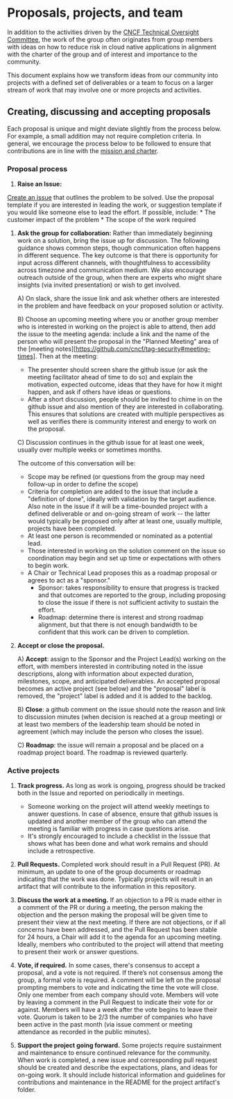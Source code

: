 # Proposals, projects, and team

In addition to the activities driven by the
[CNCF Technical Oversight Committee][TOC], the work of the group often
originates from group members with ideas on how to reduce risk in cloud native
applications in alignment with the charter of the group and of interest and
importance to the community.

This document explains how we transform ideas from our community into
projects with a defined set of deliverables
or a team to focus on a larger stream of work that may involve one or more
projects and activities.

## Creating, discussing and accepting proposals

Each proposal is unique and might deviate slightly from the process below. For
example, a small addition may not require completion criteria. In general, we
encourage the process below to be followed to ensure that contributions are in
line with the [mission and charter](charter.md).

### Proposal process

1. **Raise an Issue:**

[Create an issue](https://github.com/cncf/tag-security/issues/new)
that outlines the problem to be solved. Use the proposal template if you
are interested in leading the work, or suggestion template if you would like
someone else to lead the effort. If possible, include:
    * The customer impact of the problem
    * The scope of the work required

1. **Ask the group for collaboration:** Rather than immediately beginning work
on a solution, bring the issue up for discussion. The following guidance shows
common steps, though communication often happens in different sequence. The
key outcome is that there is opportunity for input across different channels,
with thoughtfulness to accessibility across timezone and communication medium.
We also encourage outreach outside of the group, when there are experts who
might share insights (via invited presentation) or wish to get involved.

   A) On slack, share the issue link and ask whether others are interested in
   the problem and have feedback on your proposed solution or activity.

   B) Choose an upcoming meeting where you or another group member who is
   interested in working on the project is able to attend, then add the issue
   to the meeting agenda: include a link and the name of the person who will
   present the proposal in the "Planned Meeting" area of the
   [meeting notes][https://github.com/cncf/tag-security#meeting-times].
   Then at the meeting:
   * The presenter should screen share the github issue (or ask the meeting
   facilitator ahead of time to do so) and explain the motivation, expected
   outcome, ideas that they have for how it might happen,
   and ask if others have ideas or questions.
   * After a short discussion, people should be invited to chime in on the
   github issue and also mention of they
   are interested in collaborating. This ensures that solutions are created
   with multiple perspectives as well as verifies there is community interest
   and energy to work on the proposal.

   C) Discussion continues in the github issue for at least one week, usually
   over multiple weeks or sometimes months.

   The outcome of this conversation will be:
    * Scope may be refined (or questions from the group may need follow-up
    in order to define the scope)
    * Criteria for completion are added to the issue that include a "definition
    of done", ideally with validation by the target audience. Also note in the
    issue if it will be a time-bounded project with a defined deliverable or
    and on-going stream of work -- the latter would typically be proposed only
    after at least one, usually multiple, projects have been completed.
    * At least one person is recommended or nominated as a potential lead.
    * Those interested in working on the solution comment on the issue so
    coordination may begin and set up time or expectations with others to
    begin work.
    * A Chair or Technical Lead proposes this as a roadmap proposal or
    agrees to act as a "sponsor."
      * Sponsor: takes responsibility to ensure that progress
      is tracked and that outcomes are reported to the group, including
      proposing to close the issue if there is not sufficient activity to
      sustain the effort.
      * Roadmap: determine there is interest and strong roadmap alignment,
      but that there is not enough bandwidth to be confident that this work
      can be driven to completion.

1. **Accept or close the proposal.**

   A) **Accept**: assign to the Sponsor and the Project Lead(s) working on the
   effort, with members interested in contributing noted in the issue
   descriptions, along with information about expected duration, milestones,
   scope, and anticipated deliverables. An accepted
   proposal becomes an active project (see below) and the "proposal" label
   is removed, the "project" label is added and it is added to the backlog.

   B) **Close**: a github comment on the issue should note the reason and
    link to discussion minutes (when decision is reached at a group meeting)
    or at least two members of the leadership team should be noted
    in agreement (which may include the person who closes the issue).

   C) **Roadmap**: the issue will remain a proposal and be placed on a
   roadmap project board. The roadmap is reviewed quarterly.

### Active projects

1. **Track progress.** As long as work is ongoing, progress should be tracked
both in the Issue and reported on periodically in meetings.
    * Someone working on the project will attend weekly meetings to answer
  questions. In case of absence, ensure that github issues is updated and
  another member of the group who can attend the meeting is familiar with
  progress in case questions arise.
    * It's strongly encouraged to include a checklist in the Isssue
  that shows what has been done and what work remains and should include a
retrospective.

1. **Pull Requests.** Completed work should result in a Pull Request (PR).
At minimum, an update to one of the group documents or roadmap indicating that
the work was done. Typically projects will result in an artifact that will
contribute to the information in this repository.

1. **Discuss the work at a meeting.** If an objection to a PR is made either in
a comment of the PR or during a meeting, the person making the objection and
the person making the proposal will be given time to present their view at the
next meeting. If there are not objections, or if all concerns have been
addressed, and the Pull Request has been stable for 24 hours, a Chair will add
it to the agenda for an upcoming meeting. Ideally, members who contributed to
the project will attend that meeting to present their work or answer questions.

1. **Vote, if required.** In some cases, there's consensus to accept a
proposal, and a vote is not required. If there’s not consensus among the group,
a formal vote is required. A comment will be left on the proposal prompting
members to vote and indicating the time the vote will close. Only one member
from each company should vote. Members will vote by leaving a comment in the
Pull Request to indicate their vote for or against. Members will have a week
after the vote begins to leave their vote. Quorum is taken to be 2/3 the number
of companies who have been active in the past month (via issue comment or 
meeting attendance as recorded in the public minutes).

1. **Support the project going forward.** Some projects require sustainment and
   maintenance to ensure continued relevance for the community.  When work is 
completed, a new issue and corresponding pull request should be created and
describe the expectations, plans, and ideas for on-going work.  It should
include historical information and guidelines for contributions and maintenance
 in the README for the project artifact's folder.  

[TOC]: https://www.cncf.io/people/technical-oversight-committee/

